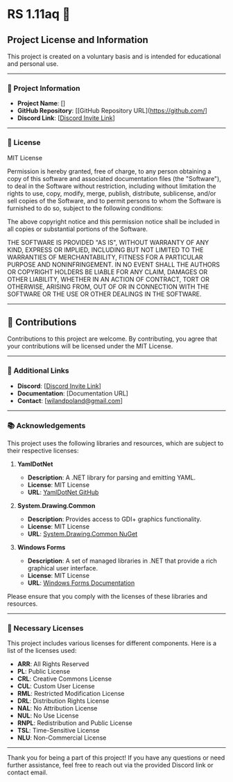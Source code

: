 # RS 1.11aq 🌌

## Project License and Information

This project is created on a voluntary basis and is intended for educational and personal use.

---

### 🚀 Project Information

- **Project Name**: []
- **GitHub Repository**: [[GitHub Repository URL](https://github.com/]
- **Discord Link**: [[Discord Invite Link](https://discord.gg/YQGK55KX2z)]

---

### 📜 License

MIT License

Permission is hereby granted, free of charge, to any person obtaining a copy
of this software and associated documentation files (the "Software"), to deal
in the Software without restriction, including without limitation the rights
to use, copy, modify, merge, publish, distribute, sublicense, and/or sell
copies of the Software, and to permit persons to whom the Software is
furnished to do so, subject to the following conditions:

The above copyright notice and this permission notice shall be included in all
copies or substantial portions of the Software.

THE SOFTWARE IS PROVIDED "AS IS", WITHOUT WARRANTY OF ANY KIND, EXPRESS OR
IMPLIED, INCLUDING BUT NOT LIMITED TO THE WARRANTIES OF MERCHANTABILITY,
FITNESS FOR A PARTICULAR PURPOSE AND NONINFRINGEMENT. IN NO EVENT SHALL THE
AUTHORS OR COPYRIGHT HOLDERS BE LIABLE FOR ANY CLAIM, DAMAGES OR OTHER
LIABILITY, WHETHER IN AN ACTION OF CONTRACT, TORT OR OTHERWISE, ARISING FROM,
OUT OF OR IN CONNECTION WITH THE SOFTWARE OR THE USE OR OTHER DEALINGS IN THE
SOFTWARE.

---

## 🌟 Contributions

Contributions to this project are welcome. By contributing, you agree that your contributions will be licensed under the MIT License.

---

### 🔗 Additional Links

- **Discord**: [[Discord Invite Link](https://discord.gg/YQGK55KX2z)]
- **Documentation**: [Documentation URL]
- **Contact**: [wilandpoland@gmail.com]

---

### 📚 Acknowledgements

This project uses the following libraries and resources, which are subject to their respective licenses:

1. **YamlDotNet**
   - **Description**: A .NET library for parsing and emitting YAML.
   - **License**: MIT License
   - **URL**: [YamlDotNet GitHub](https://github.com/aaubry/YamlDotNet)

2. **System.Drawing.Common**
   - **Description**: Provides access to GDI+ graphics functionality.
   - **License**: MIT License
   - **URL**: [System.Drawing.Common NuGet](https://www.nuget.org/packages/System.Drawing.Common/)

3. **Windows Forms**
   - **Description**: A set of managed libraries in .NET that provide a rich graphical user interface.
   - **License**: MIT License
   - **URL**: [Windows Forms Documentation](https://docs.microsoft.com/en-us/dotnet/desktop/winforms/)

Please ensure that you comply with the licenses of these libraries and resources.

---

### 📄 Necessary Licenses

This project includes various licenses for different components. Here is a list of the licenses used:

- **ARR**: All Rights Reserved
- **PL**: Public License
- **CRL**: Creative Commons License
- **CUL**: Custom User License
- **RML**: Restricted Modification License
- **DRL**: Distribution Rights License
- **NAL**: No Attribution License
- **NUL**: No Use License
- **RNPL**: Redistribution and Public License
- **TSL**: Time-Sensitive License
- **NLU**: Non-Commercial License

---

Thank you for being a part of this project! If you have any questions or need further assistance, feel free to reach out via the provided Discord link or contact email.

